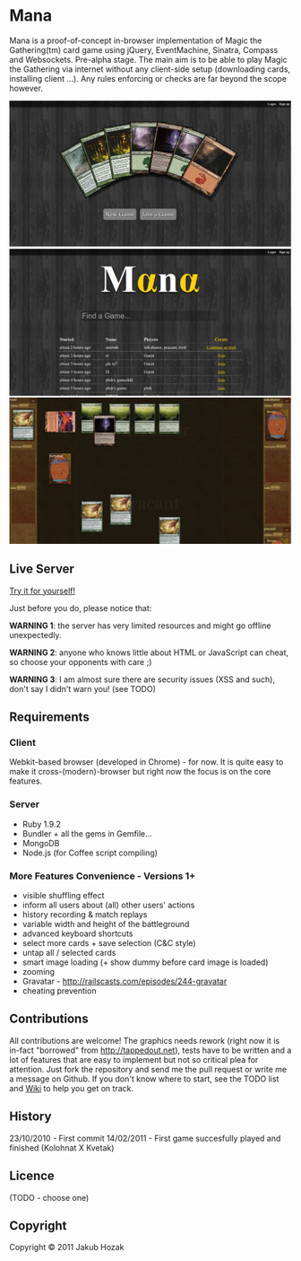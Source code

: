 # Mana

Mana is a proof-of-concept in-browser implementation of Magic the Gathering(tm) card game using jQuery, EventMachine, Sinatra, Compass and Websockets. Pre-alpha stage. The main aim is to be able to play Magic the Gathering via internet without any client-side setup (downloading cards, installing client ...). Any rules enforcing or checks are far beyond the scope however.


![Screenshot](https://github.com/HakubJozak/mana/raw/master/screenshots/1.png)
![Screenshot](https://github.com/HakubJozak/mana/raw/master/screenshots/2.png)
![Screenshot](https://github.com/HakubJozak/mana/raw/master/screenshots/3.png)


## Live Server

[Try it for yourself!](http://ec2-176-34-195-147.eu-west-1.compute.amazonaws.com)

Just before you do, please notice that:

__WARNING 1__: the server has very limited resources and might go offline unexpectedly.

__WARNING 2__: anyone who knows little about HTML or JavaScript can cheat, so choose your opponents with care ;)

__WARNING 3__: I am almost sure there are security issues (XSS and such), don't say I didn't warn you! (see TODO)

## Requirements

### Client

Webkit-based browser (developed in Chrome) - for now. It is quite easy to make it cross-(modern)-browser but right now the focus is on the core features.

### Server

   - Ruby 1.9.2
   - Bundler + all the gems in Gemfile...
   - MongoDB
   - Node.js (for Coffee script compiling)

### More Features Convenience - Versions 1+

 - visible shuffling effect
 - inform all users about (all) other users' actions
 - history recording & match replays
 - variable width and height of the battleground
 - advanced keyboard shortcuts
 - select more cards + save selection (C&C style)
 - untap all / selected cards
 - smart image loading (+ show dummy before card image is loaded)
 - zooming
 - Gravatar - http://railscasts.com/episodes/244-gravatar
 - cheating prevention

## Contributions

All contributions are welcome! The graphics needs rework (right now it is in-fact "borrowed" from http://tappedout.net), tests have to be written and a lot of features that are easy to implement but not so critical plea for attention. Just fork the repository and send me the pull request or write me a message on Github. If you don't know where to start, see the TODO list and [Wiki](https://github.com/HakubJozak/mana/wiki/Home) to help you get on track.

## History

23/10/2010 - First commit
14/02/2011 - First game succesfully played and finished (Kolohnat X Kvetak)


## Licence

(TODO - choose one)

## Copyright

Copyright &copy; 2011 Jakub Hozak
